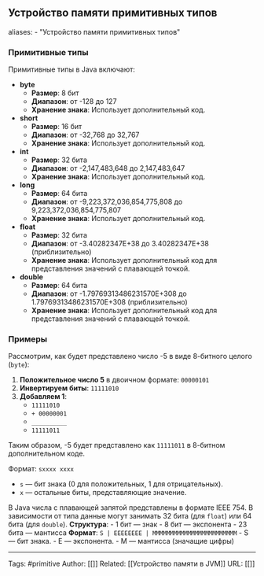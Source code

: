 ## Устройство памяти примитивных типов

aliases: 
	- "Устройство памяти примитивных типов"

### Примитивные типы
Примитивные типы в Java включают:
- **byte**
    - **Размер**: 8 бит
    - **Диапазон**: от -128 до 127
    - **Хранение знака**: Использует дополнительный код.
- **short**
    - **Размер**: 16 бит
    - **Диапазон**: от -32,768 до 32,767
    - **Хранение знака**: Использует дополнительный код.
- **int**
    - **Размер**: 32 бита
    - **Диапазон**: от -2,147,483,648 до 2,147,483,647
    - **Хранение знака**: Использует дополнительный код.
- **long**
    - **Размер**: 64 бита
    - **Диапазон**: от -9,223,372,036,854,775,808 до 9,223,372,036,854,775,807
    - **Хранение знака**: Использует дополнительный код.
- **float**
    - **Размер**: 32 бита
    - **Диапазон**: от -3.40282347E+38 до 3.40282347E+38 (приблизительно)
    - **Хранение знака**: Использует дополнительный код для представления значений с плавающей точкой.
- **double**
    - **Размер**: 64 бита
    - **Диапазон**: от -1.79769313486231570E+308 до 1.79769313486231570E+308 (приблизительно)
    - **Хранение знака**: Использует дополнительный код для представления значений с плавающей точкой.
### Примеры

Рассмотрим, как будет представлено число -5 в виде 8-битного целого (`byte`):

1. **Положительное число 5** в двоичном формате: `00000101`
2. **Инвертируем биты**: `11111010`
3. **Добавляем 1**:
    - `11111010`
    - `+ 00000001`
    - `__________`
    - `11111011`

Таким образом, -5 будет представлено как `11111011` в 8-битном дополнительном коде.

Формат: `sxxxx xxxx`
- `s` — бит знака (0 для положительных, 1 для отрицательных).
- `x` — остальные биты, представляющие значение.


В Java числа с плавающей запятой представлены в формате IEEE 754. В зависимости от типа данные могут занимать 32 бита (для `float`) или 64 бита (для `double`).
**Структура**:
    - 1 бит — знак
    - 8 бит — экспонента
    - 23 бита — мантисса
**Формат**:
    `S | EEEEEEEE | MMMMMMMMMMMMMMMMMMMMMMMM`
    - S — бит знака.
    - E — экспонента.
    - M — мантисса (значащие цифры)

---
Tags: #primitive
Author: [[]]
Related: [[Устройство памяти в JVM]]
URL: [[]]

